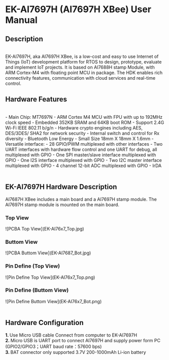 <H1> EK-AI7697H (AI7697H XBee) User Manual </H1>

<H2> Description</H2>
<BR>
EK-AI7697H, aka AI7697H XBee,  is a low-cost and easy to use Internet of Things (IoT) development platform for RTOS to design, prototype, evaluate and implement IoT projects. It is based on AI7688H stamp Module, with ARM Cortex-M4 with floating point MCU in package. The HDK enables rich connectivity features, communication with cloud services and real-time control.
<BR>

<H2> Hardware Features</H2>
<BR>
- Main Chip: MT7697N
- ARM Cortex M4 MCU with FPU with up to 192MHz clock speed
- Embedded 352KB SRAM and 64KB boot ROM
- Support 2.4G Wi-Fi IEEE 802.11 b/g/n
- Hardware crypto engines including AES, DES/3DES/ SHA2 for network security
- Internal switch and control for Rx diversity
- Bluetooth Low Energy
- Small Size 18mm X 18mm X 1.6mm
- Versatile interface:
 - 28 GPIO/PWM multiplexed with other interfaces
 - Two UART interfaces with hardware flow control and one UART for debug, all multiplexed with GPIO
 - One SPI master/slave interface multiplexed with GPIO
 - One I2S interface multiplexed with GPIO
 - Two I2C master interface multiplexed with GPIO
 - 4 channel 12-bit ADC multiplexed with GPIO
 - IrDA
<BR>
<BR>

<H2> EK-AI7697H Hardware Description</H2>
AI7687H XBee includes a main board and a AI7697H stamp module. The AI7697H stamp module is mounted on the main board.
<BR>

<H3> Top View</H3>
![PCBA Top View](EK-AI76x7_Top.jpg)
<BR>
<H3> Buttom View</H3>
![PCBA Buttom View](EK-AI7687_Bot.jpg)
<BR>

<H3> Pin Define (Top View)</H3>
![Pin Define Top View](EK-AI76x7_Top.png)
<BR>
<H3> Pin Define (Buttom View)</H3>
![Pin Define Buttom View](EK-AI76x7_Bot.png)
<BR>
<BR>

<H2> Hardware Configuration</H2>
<B>1. </B> Use Micro USB cable Connect from computer to EK-AI7697H <BR>
<B>2. </B> Micro USB is UART port to connect AI7697H and supply power form PC (GPIO2/GPIO3；UART baud rate：57600 bps) <BR>
<B>3. </B> BAT connector only supported 3.7V 200-1000mAh Li-ion battery <BR>
<BR>
